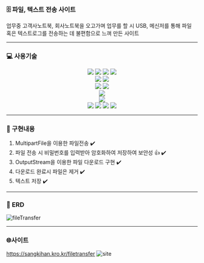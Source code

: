 ### 🗄️ 파일, 텍스트 전송 사이트
업무중 고객사노트북, 회사노트북을 오고가며 업무를 할 시 USB, 메신저를 통해 파일 혹은 텍스트로그를 전송하는 데 불편함으로 느껴 만든 사이트

------------

### 💻 사용기술
<div align="center">
  <img src="https://img.shields.io/badge/Java-FF160B?style=for-the-badge&logoColor=white"/>
  <img src="https://img.shields.io/badge/Javascript-F7DF1E?style=for-the-badge&logo=javascript&logoColor=white"/>
  <img src="https://img.shields.io/badge/HTML-E34F26?style=for-the-badge&logo=html5&logoColor=white"/>
  <img src="https://img.shields.io/badge/CSS-1572B6?style=for-the-badge&logo=css3&logoColor=white"/></br>
  <img src="https://img.shields.io/badge/Springboot-6DB33F?style=for-the-badge&logo=springboot&logoColor=white"/>
  <img src="https://img.shields.io/badge/jQuery-0769AD?style=for-the-badge&logo=jquery&logoColor=white"/></br>
  <img src="https://img.shields.io/badge/SpringDataJPA-6DB33F?style=for-the-badge"/>
  <img src="https://img.shields.io/badge/QueryDsl-4479A1?style=for-the-badge"/></br>
  <img src="https://img.shields.io/badge/MySql-4479A1?style=for-the-badge&logo=mysql&logoColor=white"/></br>
  <img src="https://img.shields.io/badge/Gradle-02303A?style=for-the-badge&logo=gradle&logoColor=white"/></br>
  <img src="https://img.shields.io/badge/Docker-2496ED?style=for-the-badge&logo=docker&logoColor=white"/>
  <img src="https://img.shields.io/badge/Jenkins-D24939?style=for-the-badge&logo=jenkins&logoColor=white"/>
  <img src="https://img.shields.io/badge/Ubuntu-E95420?style=for-the-badge&logo=ubuntu&logoColor=white"/>
  <img src="https://img.shields.io/badge/ApacheTomcat-F8DC75?style=for-the-badge&logo=apachetomcat&logoColor=white"/>
</div>

------------

### 📝 구현내용
1. MultipartFile을 이용한 파일전송 ✔️ 
2. 파일 전송 시 비밀번호를 입력받아 암호화하여 저장하여 보안성 👍 ✔️
3. OutputStream을 이용한 파일 다운로드 구현 ✔️
4. 다운로드 완료시 파일은 제거 ✔️
5. 텍스트 저장 ✔️

------------

### 💾 ERD
![fileTransfer](https://github.com/SangkiHan/FileTransfer/assets/68369248/2b2a8459-866b-4c5b-a322-32c73847a1cc)

------------

### 🌐사이트
https://sangkihan.kro.kr/filetransfer
![site](https://github.com/SangkiHan/FileTransfer/assets/68369248/af6e4e52-339f-4f23-87fc-dc98824e24b5)
